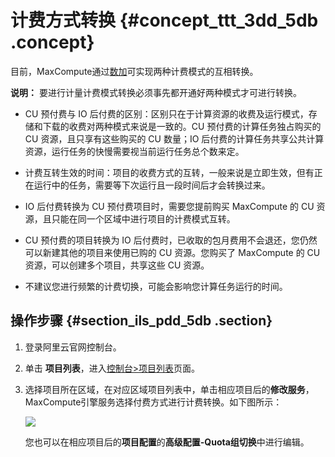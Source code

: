 # 计费方式转换 {#concept_ttt_3dd_5db .concept}

目前，MaxCompute通过[数加](https://data.aliyun.com/)可实现两种计费模式的互相转换。

**说明：** 要进行计量计费模式转换必须事先都开通好两种模式才可进行转换。

-   CU 预付费与 IO 后付费的区别：区别只在于计算资源的收费及运行模式，存储和下载的收费对两种模式来说是一致的。CU 预付费的计算任务独占购买的 CU 资源，且只享有这些购买的 CU 数量；IO 后付费的计算任务共享公共计算资源，运行任务的快慢需要视当前运行任务总个数来定。

-   计费互转生效的时间：项目的收费方式的互转，一般来说是立即生效，但有正在运行中的任务，需要等下次运行且一段时间后才会转换过来。

-   IO 后付费转换为 CU 预付费项目时，需要您提前购买 MaxCompute 的 CU 资源，且只能在同一个区域中进行项目的计费模式互转。

-   CU 预付费的项目转换为 IO 后付费时，已收取的包月费用不会退还，您仍然可以新建其他的项目来使用已购的 CU 资源。您购买了 MaxCompute 的 CU 资源，可以创建多个项目，共享这些 CU 资源。

-   不建议您进行频繁的计费切换，可能会影响您计算任务运行的时间。


## 操作步骤 {#section_ils_pdd_5db .section}

1.  登录阿里云官网控制台。
2.  单击 **项目列表**，进入[控制台\>项目列表](https://workbench.data.aliyun.com/consolenew#/projectlist)页面。
3.  选择项目所在区域，在对应区域项目列表中，单击相应项目后的**修改服务**，MaxCompute引擎服务选择付费方式进行计费转换。如下图所示：

    ![](http://docs-aliyun.cn-hangzhou.oss.aliyun-inc.com/assets/pic/35455/cn_zh/1517553421042/QQ20180202-143506.png)

    您也可以在相应项目后的**项目配置**的**高级配置-Quota组切换**中进行编辑。



